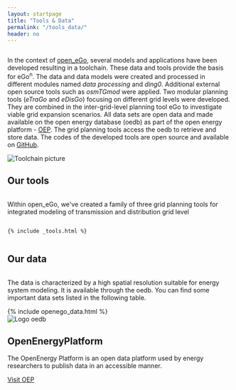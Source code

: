 ```yaml
---
layout: startpage
title: "Tools & Data"
permalink: "/tools_data/"
header: no
---
```



<div class="page__wrap tools-data">

  <section class="tools-data__header row row__wrap">
    <div class="columns">
      <p class="tools-data__subheading">
        In the context of <a href="https://openegoproject.wordpress.com">open_eGo</a>, several models and applications have been developed resulting in a toolchain. These data and tools provide the basis for eGo<sup>n</sup>. The data and data models were created and processed in different modules named <i>data processing</i> and <i>ding0</i>. Additional external open source tools such as <i>osmTGmod</i> were applied. Two modular planning tools (<i>eTraGo</i> and <i>eDisGo</i>) focusing on different grid levels were developed. They are combined in the inter-grid-level planning tool eGo to investigate viable grid expansion scenarios. All data sets are open data and made available on the open energy database (oedb) as part of the open energy platform - <a href="https://openenergy-platform.org/">OEP</a>. The grid planning tools access the oedb to retrieve and store data. The codes of the developed tools are open source and available on <a href="https://github.com/openego">GitHub</a>. 
      </p>
    </div>
    <div class="columns tools-data__img">
      <picture>
        <source srcset="../images/Toolchain_web_desktop.svg" media="(min-width: 641px)">
        <img srcset="../images/Toolchain_web_mobile.svg" alt="Toolchain picture">
      </picture>
    </div>
  </section>

  <section class="tools-data__tools row row__wrap">
    <div class="columns tools-data__tools-heading">
      <h2>Our tools</h2>
    </div>
    <div class="columns tools-data__tools-text">
      <p>
      Within open_eGo, we've created a family of three grid planning tools for integrated modeling of transmission and distribution grid level
    </p>
    </div>

    {% include _tools.html %}

  </section>


  <section class="tools-data__table row row__wrap">
    <div class="columns tools-data__table-heading">
      <h2>Our data</h2>
    </div>
    <div class="columns tools-data__table-text">
      <p>
        The data is characterized by a high spatial resolution suitable for energy system modeling. It is available through the oedb. You can find some important data sets listed in the following table.
      </p>
    </div>
    <div class="columns tools-data__table-content">
      {% include openego_data.html %}
    </div>
  </section>

  <section class="tools-data__oep row row__wrap">
    <div class="columns medium-3 tools-data__oep-logo">
      <img src="{{ site.url }}{{ site.baseurl }}/images/OEP_logo.svg" alt="Logo oedb">
    </div>
    <div class="columns medium-9 tools-data__oep-right">
      <div class="row">
        <h2 class="tools-data__oep-heading">Open&shy;Energy&shy;Platform</h2>
        <p class="tools-data__oep-text">
          The OpenEnergy Platform is an open data platform used by energy researchers to publish data in an accessible manner.
        </p>
        <div class="tools-data__oep-btn">
          <a href="https://openenergy-platform.org/" class="button">Visit OEP</a>
      </div>
      </div>
    </div>
  </section>

</div>





